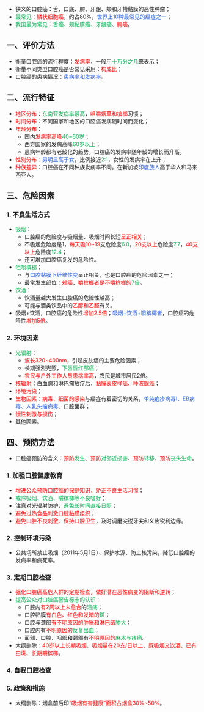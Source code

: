 * 狭义的口腔癌：舌、口底、腭、牙龈、颊和牙槽黏膜的恶性肿瘤；
* <font color="#00b050">最常见</font>：<font color="#ff0000">鳞状细胞癌</font>，约占80%，<font color="#245bdb">世界上10种最常见的癌症之一</font>；
* <font color="#00b050">我国最为常见</font>：<font color="#00b050">舌癌、颊黏膜癌、牙龈癌</font>、<font color="#ff0000">腭癌</font>。

## 一、评价方法
* 衡量口腔癌的流行程度：<font color="#ff0000">发病率</font>，一般用<font color="#00b050">十万分之几</font>来表示；
* 衡量不同类型口腔癌是否常见采用：<font color="#ff0000">构成比</font>；
* 口腔癌的患病情况：<font color="#245bdb">患病率和发病率</font>。

## 二、流行特征
* <font color="#ff0000">地区分布</font>：<font color="#00b050">东南亚发病率最高</font>，<font color="#ff0000">咀嚼烟草和槟榔</font>习惯；
* <font color="#ff0000">时间分布</font>：不同国家和地区的口腔癌发病随时间而变化；
* <font color="#ff0000">年龄分布</font>：
	* 国内<font color="#ff0000">发病率高峰</font><font color="#00b050">40~60岁</font>；
	* 西方国家的发病高峰<font color="#00b050">60岁以上</font>；
	* 患病年龄都有老龄化的趋势，口腔癌的发病率随年龄的增长而升高。
* <font color="#ff0000">性别分布</font>：<font color="#245bdb">男明显高于女</font>，比例接近<font color="#00b050">2:1</font>，女性的发病率在上升；
* <font color="#ff0000">种族差异</font>：口腔癌在不同种族发病率不同。在新加坡<font color="#245bdb">印度族人</font>高于华人和马来西亚人。

## 三、危险因素
### 1. 不良生活方式
* <font color="#00b050">吸烟</font>：
	* 口腔癌的危险度与吸烟量、吸烟时间长短<font color="#ff0000">呈正相关</font>；
	* 不吸烟危险度是1，<font color="#ff0000">每天吸10~19</font>支危险度<font color="#00b050">6.0</font>，<font color="#ff0000">20支以上</font>危险度<font color="#00b050">7.7</font>，<font color="#ff0000">40支以上</font>危险度<font color="#00b050">12.4</font>；
	* 还可增加口腔癌复发的危险性。
* <font color="#00b050">咀嚼槟榔</font>：
	* 与<font color="#245bdb">口腔黏膜下纤维性变</font>呈正相关，也是口腔癌的危险因素之一；
	* 最常发生部位：<font color="#ff0000">颊癌</font>、<font color="#ff0000">嚼槟榔者是不嚼槟榔的</font><font color="#00b050">7倍</font>。
* <font color="#00b050">饮酒</font>：
	* 饮酒量越大发生口腔癌的危险性越高；
	* 可能与酒类饮品中的<font color="#ff0000">乙醇和乙醛</font>有关。
* 吸烟+饮酒，口腔癌的危险性<font color="#ff0000">增加2.5倍</font>；<font color="#245bdb">吸烟+饮酒+嚼槟椰者</font>，口腔癌的危险性<font color="#ff0000">增加5倍</font>。
### 2. 环境因素
* <font color="#00b050">光辐射</font>：
	* <font color="#ff0000">波长320~400nm</font>，引起皮肤癌的主要危险因素；
	* 长期强烈光照，<font color="#00b050">下唇唇红部癌</font>；
	* <font color="#ff0000">农民与户外工作人员患病率高</font>，农民是城市居民2倍。
* <font color="#ff0000">核辐射</font>：白血病和淋巴瘤放疗后，<font color="#ff0000">黏膜表皮样癌、唾液腺癌</font>；
* <font color="#ff0000">环境污染</font>；
* <font color="#ff0000">生物因素</font>：<font color="#ff0000">病毒、细菌的感染</font>与癌症有着密切的关系，<font color="#245bdb">单纯疱疹病毒I、EB病毒、人乳头瘤病毒</font>、口腔菌群；
* <font color="#ff0000">慢性刺激与损伤</font>；
* 其他因素。

## 四、预防方法
* 口腔癌预防的含义：<font color="#ff0000">预防</font><font color="#00b050">发生</font>、<font color="#ff0000">预防</font><font color="#00b050">对邻近损害</font>、<font color="#ff0000">预防</font><font color="#00b050">转移</font>、<font color="#ff0000">预防</font><font color="#00b050">丧失生命</font>。
### 1. 加强口腔健康教育
* <font color="#ff0000">增进公众预防口腔癌的保健知识，矫正不良生活习惯</font>；
* <font color="#00b050">戒除吸烟、饮酒、嚼槟榔等不良嗜好</font>；
* 注意对光辐射防护，<font color="#00b050">避免长时间直接日照</font>；
* <font color="#ff0000">避免过热食品刺激口腔黏膜组织</font>；
* <font color="#ff0000">避免口腔不良刺激、保持口腔卫生</font>，及时调磨尖锐牙尖和义齿锐利边缘。
### 2. 控制环境污染
* 公共场所禁止吸烟（2011年5月1日）、保护水源、防止核污染，降低口腔癌的发病率和病死率。
### 3. 定期口腔检查
* <font color="#ff0000">强化口腔癌高危人群的定期检查，做好潜在恶性病变的阻断和逆转</font>；
* <font color="#00b050">提高公众对口腔癌警告标志的认识</font>：
	* 口腔内<font color="#ff0000">有2周以上未愈合</font>的<font color="#00b050">溃疡</font>；
	* 口腔黏膜<font color="#ff0000">有白色、红色和发暗的</font><font color="#00b050">斑</font>；
	* 口腔与颈部<font color="#ff0000">有不明原因的肿胀和淋巴结</font><font color="#00b050">肿大</font>；
	* 口腔内有<font color="#ff0000">不明原因的</font><font color="#00b050">反复出血</font>；
	* 面部、口腔、咽部和颈部有<font color="#ff0000">不明原因的</font><font color="#00b050">麻木与疼痛</font>。
* 大纲删除：<font color="#ff0000">40岁以上长期吸烟、吸烟量在20支/日以上、既吸烟又饮酒、已有白斑、长期嚼槟榔</font>。
### 4. 自我口腔检查
### 5. 政策和措施
* 大纲删除：烟盒前后印<font color="#ff0000">“吸烟有害健康”面积占烟盒30%~50%</font>。

